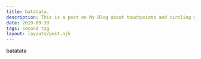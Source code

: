 ```yaml
---
title: batatata.
description: This is a post on My Blog about touchpoints and circling wagons.
date: 2019-09-30
tags: second tag
layout: layouts/post.njk
---
```

batatata

